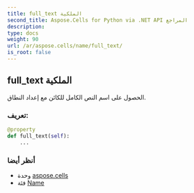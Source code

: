 ```yaml
---
title: full_text الملكية
second_title: Aspose.Cells for Python via .NET API المراجع
description:
type: docs
weight: 90
url: /ar/aspose.cells/name/full_text/
is_root: false
---
```

##  full_text الملكية

الحصول على اسم النص الكامل للكائن مع إعداد النطاق.
###  تعريف:
```python
@property
def full_text(self):
    ...
```

###  أنظر أيضا
* وحدة [aspose.cells](../../)
* فئة [Name](/cells/python-net/ar/aspose.cells/name)
